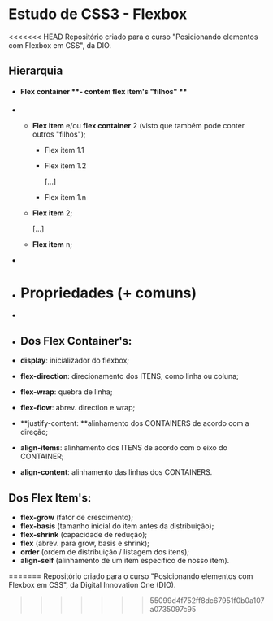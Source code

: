 # Estudo de CSS3 - Flexbox

<<<<<<< HEAD
Repositório criado para o curso "Posicionando elementos com Flexbox em CSS", da DIO.

## Hierarquia

- #### Flex container **- contém flex item's "filhos" **

- - **Flex item** e/ou **flex container** 2 (visto que também pode conter outros "filhos");

    - Flex item 1.1

    - Flex item 1.2

      [...]

    - Flex item 1.n

  - **Flex item** 2;

    [...]

  - **Flex item** n;

- 

- # Propriedades (+  comuns)

- 

- ## Dos Flex Container's:

- **display**: inicializador do flexbox;
- **flex-direction**: direcionamento dos ITENS, como linha ou coluna;
- **flex-wrap**: quebra de linha;
- **flex-flow**: abrev. direction e wrap;
- **justify-content: **alinhamento dos CONTAINERS de acordo com a direção;
- **align-items**: alinhamento dos ITENS de acordo com o eixo do CONTAINER;
- **align-content**: alinhamento das linhas dos CONTAINERS.



## Dos Flex Item's:

- **flex-grow** (fator de crescimento);
- **flex-basis** (tamanho inicial do item     antes da distribuição);
- **flex-shrink** (capacidade de redução);
- **flex** (abrev. para grow, basis e     shrink);
- **order** (ordem de distribuição /     listagem dos itens);
- **align-self** (alinhamento de um item     específico de nosso item).



=======
Repositório criado para o curso "Posicionando elementos com Flexbox em CSS", da Digital Innovation One (DIO).
>>>>>>> 55099d4f752ff8dc67951f0b0a107a0735097c95

